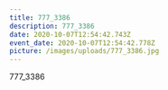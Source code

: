 ```yaml
---
title: 777_3386
description: 777_3386
date: 2020-10-07T12:54:42.743Z
event_date: 2020-10-07T12:54:42.778Z
picture: /images/uploads/777_3386.jpg
---
```

777_3386